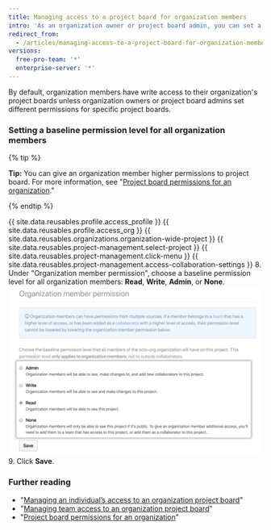 ```yaml
---
title: Managing access to a project board for organization members
intro: 'As an organization owner or project board admin, you can set a default permission level for a project board for all organization members.'
redirect_from:
  - /articles/managing-access-to-a-project-board-for-organization-members
versions:
  free-pro-team: '*'
  enterprise-server: '*'
---
```


By default, organization members have write access to their organization's project boards unless organization owners or project board admins set different permissions for specific project boards.

### Setting a baseline permission level for all organization members

{% tip %}

**Tip:** You can give an organization member higher permissions to project board. For more information, see "[Project board permissions for an organization](/articles/project-board-permissions-for-an-organization)."

{% endtip %}

{{ site.data.reusables.profile.access_profile }}
{{ site.data.reusables.profile.access_org }}
{{ site.data.reusables.organizations.organization-wide-project }}
{{ site.data.reusables.project-management.select-project }}
{{ site.data.reusables.project-management.click-menu }}
{{ site.data.reusables.project-management.access-collaboration-settings }}
8. Under "Organization member permission", choose a baseline permission level for all organization members: **Read**, **Write**, **Admin**, or **None**.
![Baseline project board permission options for all organization members](/assets/images/help/projects/baseline-project-permissions-for-organization-members.png)
9. Click **Save**.

### Further reading

- "[Managing an individual’s access to an organization project board](/articles/managing-an-individual-s-access-to-an-organization-project-board)"
- "[Managing team access to an organization project board](/articles/managing-team-access-to-an-organization-project-board)"
- "[Project board permissions for an organization](/articles/project-board-permissions-for-an-organization)"
